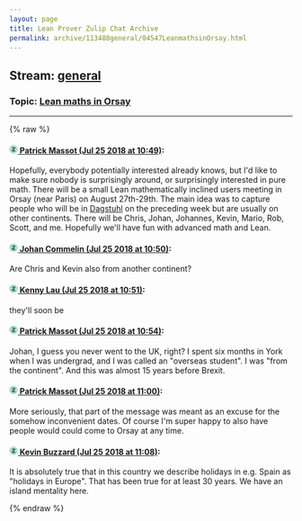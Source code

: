 ```yaml
---
layout: page
title: Lean Prover Zulip Chat Archive 
permalink: archive/113488general/04547LeanmathsinOrsay.html
---
```


## Stream: [general](index.html)
### Topic: [Lean maths in Orsay](04547LeanmathsinOrsay.html)

---


{% raw %}
#### [![Click to go to Zulip](../../assets/img/zulip2.png) Patrick Massot (Jul 25 2018 at 10:49)](https://leanprover.zulipchat.com/#narrow/stream/113488-general/topic/Lean%20maths%20in%20Orsay/near/130263048):
Hopefully, everybody potentially interested already knows, but I'd like to make sure nobody is surprisingly around, or surprisingly interested in pure math. There will be a small Lean mathematically inclined users meeting in Orsay (near Paris) on August 27th-29th. The main idea was to capture people who will be in [Dagstuhl](https://www.dagstuhl.de/en/program/calendar/semhp/?semnr=18341) on the preceding week but are usually on other continents. There will be Chris, Johan, Johannes, Kevin, Mario, Rob, Scott, and me. Hopefully we'll have fun with advanced math and Lean.

#### [![Click to go to Zulip](../../assets/img/zulip2.png) Johan Commelin (Jul 25 2018 at 10:50)](https://leanprover.zulipchat.com/#narrow/stream/113488-general/topic/Lean%20maths%20in%20Orsay/near/130263119):
Are Chris and Kevin also from another continent?

#### [![Click to go to Zulip](../../assets/img/zulip2.png) Kenny Lau (Jul 25 2018 at 10:51)](https://leanprover.zulipchat.com/#narrow/stream/113488-general/topic/Lean%20maths%20in%20Orsay/near/130263151):
they'll soon be

#### [![Click to go to Zulip](../../assets/img/zulip2.png) Patrick Massot (Jul 25 2018 at 10:54)](https://leanprover.zulipchat.com/#narrow/stream/113488-general/topic/Lean%20maths%20in%20Orsay/near/130263307):
Johan, I guess you never went to the UK, right? I spent six months in York when I was undergrad, and I was called an "overseas student". I was "from the continent". And this was almost 15 years before Brexit.

#### [![Click to go to Zulip](../../assets/img/zulip2.png) Patrick Massot (Jul 25 2018 at 11:00)](https://leanprover.zulipchat.com/#narrow/stream/113488-general/topic/Lean%20maths%20in%20Orsay/near/130263595):
More seriously, that part of the message was meant as an excuse for the somehow inconvenient dates. Of course I'm super happy to also have people would could come to Orsay at any time.

#### [![Click to go to Zulip](../../assets/img/zulip2.png) Kevin Buzzard (Jul 25 2018 at 11:08)](https://leanprover.zulipchat.com/#narrow/stream/113488-general/topic/Lean%20maths%20in%20Orsay/near/130263880):
It is absolutely true that in this country we describe holidays in e.g. Spain as "holidays in Europe". That has been true for at least 30 years. We have an island mentality here.


{% endraw %}
